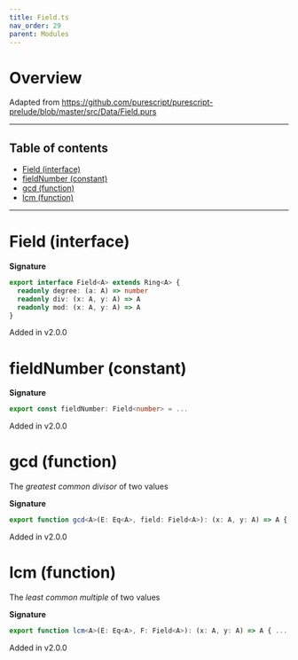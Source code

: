```yaml
---
title: Field.ts
nav_order: 29
parent: Modules
---
```


# Overview

Adapted from https://github.com/purescript/purescript-prelude/blob/master/src/Data/Field.purs

---

<h2 class="text-delta">Table of contents</h2>

- [Field (interface)](#field-interface)
- [fieldNumber (constant)](#fieldnumber-constant)
- [gcd (function)](#gcd-function)
- [lcm (function)](#lcm-function)

---

# Field (interface)

**Signature**

```ts
export interface Field<A> extends Ring<A> {
  readonly degree: (a: A) => number
  readonly div: (x: A, y: A) => A
  readonly mod: (x: A, y: A) => A
}
```

Added in v2.0.0

# fieldNumber (constant)

**Signature**

```ts
export const fieldNumber: Field<number> = ...
```

Added in v2.0.0

# gcd (function)

The _greatest common divisor_ of two values

**Signature**

```ts
export function gcd<A>(E: Eq<A>, field: Field<A>): (x: A, y: A) => A { ... }
```

Added in v2.0.0

# lcm (function)

The _least common multiple_ of two values

**Signature**

```ts
export function lcm<A>(E: Eq<A>, F: Field<A>): (x: A, y: A) => A { ... }
```

Added in v2.0.0
